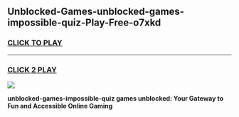 
## Unblocked-Games-unblocked-games-impossible-quiz-Play-Free-o7xkd
<h3>
<a href="https://premium76.site?title=unblocked-games-impossible-quiz&ref=22A">CLICK TO PLAY</a></h3>
<hr>

<h3>
<a href="https://premium76.site?title=unblocked-games-impossible-quiz&ref=22A">CLICK 2 PLAY</a>
  
</h3>

<a href="https://premium76.site?title=unblocked-games-impossible-quiz&ref=22A"><img src="https://clearcache.store/games.png"></a>


**unblocked-games-impossible-quiz games unblocked: Your Gateway to Fun and Accessible Online Gaming**
